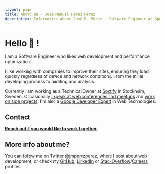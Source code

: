 ```yaml
---
layout: page
title: About me - José Manuel Pérez Pérez
description: Information about José M. Pérez - Software Engineer at Spotify
---
```


# Hello 👋 !

I am a Software Engineer who likes web development and performance optimization.

I like working with companies to improve their sites, ensuring they load quickly regardless of device and network conditions. From the initial developing process to auditing and analysis.

Currently I am working as a Technical Owner at [Spotify](https://spotify.com) in Stockholm, Sweden. Occasionally [I speak at web conferences and meetups](/talks/) and [work on side projects](/projects/). I'm also a [Google Developer Expert](https://developers.google.com/experts/people/jose-manuel-perez-perez) in Web Technologies.

## Contact

<strong><a href="mailto:jmperez1985@gmail.com">Reach out if you would like to work together</a></strong>.

## More info about me?

You can follow me on Twitter [@jmperezperez](https://twitter.com/jmperezperez), where I post about web development, or check my [GitHub](https://github.com/JMPerez/), [LinkedIn](https://www.linkedin.com/in/jmperezperez) or [StackOverflow](http://stackoverflow.com/users/540274/jmperez)/[Careers](https://careers.stackoverflow.com/jmperez) profiles.
